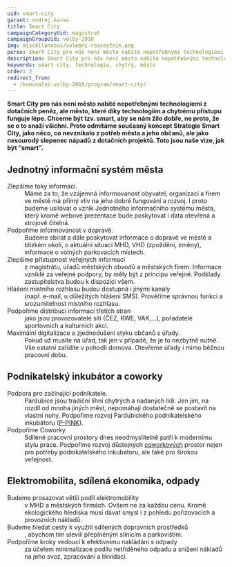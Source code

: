 ```yaml
---
uid: smart-city
garant: ondrej.karas
title: Smart City
campaignCategoryUid: magistrat
campaignGroupUid: volby-2018
img: miscellaneous/volebni-rozcestnik.png
perex: Smart City pro nás není město nabité nepotřebnými technologiemi z dotačních peněz, ale město, které díky technologiím a chytrému přístupu funguje lépe.
description: Smart City pro nás není město nabité nepotřebnými technologiemi z dotačních peněz, ale město, které díky technologiím a chytrému přístupu funguje lépe.
keywords: smart city, technologie, chytrý, město
order: 2
redirect_from:
  - /komunalni-volby-2018/program/smart-city/
---
```


**Smart City pro nás není město nabité nepotřebnými technologiemi z dotačních
peněz, ale město, které díky technologiím a chytrému přístupu funguje lépe.
Chceme být tzv. smart, aby se nám žilo dobře, ne proto, že se o to snaží
všichni. Proto odmítáme současný koncept Strategie Smart City, jako něco, co
nevznikalo z potřeb města a jeho občanů, ale jako nesourodý slepenec nápadů z
dotačních projektů. Toto jsou naše vize, jak být “smart”.**

## Jednotný informační systém města

<dl class="c-program-key-point-list">
    <dt>Zlepšíme toky informací.</dt>
    <dd>Máme za to, že vzájemná informovanost obyvatel, organizací a firem ve městě má přímý vliv na jeho dobré fungování a rozvoj. I proto budeme usilovat o vznik Jednotného informačního systému města, který kromě webové prezentace bude poskytovat i data otevřená a strojově čitelná.</dd>
    <dt>Podpoříme informovanost v dopravě.</dt>
    <dd>Budeme sbírat a dále poskytovat informace o dopravě ve městě a blízkém okolí, o aktuální situaci MHD, VHD (zpoždění, změny), informace o volných parkovacích místech.</dd>
    <dt>Zlepšíme přístupnost veřejných informací</dt>
    <dd>z magistrátu, úřadů městských obvodů a městských firem. Informace vzniklé za veřejné podpory, by měly být z principu veřejné. Podklady zastupitelstva budou k dispozici všem.</dd>
    <dt>Hlášení místního rozhlasu budou dostupná i jinými kanály</dt>
    <dd>(např. e-mail, u důležitých hlášení SMS). Prověříme správnou funkci a srozumitelnost místního rozhlasu.</dd>
    <dt>Podpoříme distribuci informací třetích stran</dt>
    <dd>jako jsou provozovatelé sítí (ČEZ, RWE, VAK,...), pořadatelé sportovních a kulturních akcí.</dd>
    <dt>Maximální digitalizace a zjednodušení styku občanů s úřady.</dt>
    <dd>Pokud už musíte na úřad, tak jen v případě, že je to nezbytně nutné. Vše ostatní zařídíte v pohodlí domova. Otevřeme úřady i mimo běžnou pracovní dobu.</dd>
</dl>

## Podnikatelský inkubátor a coworky

<dl class="c-program-key-point-list">
    <dt>Podpora pro začínající podnikatele.</dt>
    <dd>Pardubice jsou tradiční líhní chytrých a nadaných lidí. Jen jim, na rozdíl od mnoha jiných měst, nepomáhají dostatečně se postavit na vlastní nohy. Podpoříme rozvoj Pardubického podnikatelského inkubátoru (<a href="https://www.p-pink.cz/" title="P-PINK" target="_blank">P-PINK</a>).</dd>
    <dt>Podpoříme Coworky.</dt>
    <dd>Sdílené pracovní prostory dnes neodmyslitelně patří k modernímu stylu práce. Podpoříme rozvoj důstojných <a href="https://cs.wikipedia.org/wiki/Coworking" title="Cowork" target=")blank">coworkových</a> prostor nejen pro potřeby podnikatelského inkubátoru, ale také pro širokou veřejnost.</dd>
</dl>

## Elektromobilita, sdílená ekonomika, odpady

<dl class="c-program-key-point-list">
    <dt>Budeme prosazovat větší podíl elektromobility</dt>
    <dd>v MHD a městských firmách. Ovšem ne za každou cenu. Kromě ekologického hlediska musí dávat smysl i z pohledu pořizovacích a provozních nákladů.</dd>
    <dt>Budeme hledat cesty k využití sdílených dopravních prostředků</dt>
    <dd>, abychom tím ulevili přeplněným silnicím a parkovištím.</dd>
    <dt>Podpoříme kroky vedoucí k efektivnímu nakládání s odpady</dt>
    <dd>za účelem minimalizace podílu netříděného odpadu a snížení nákladů na jeho svoz, zpracování a likvidaci.</dd>
</dl>
